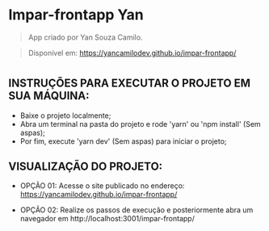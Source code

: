 # Impar-frontapp Yan

> App criado por Yan Souza Camilo.

> Disponível em: https://yancamilodev.github.io/impar-frontapp/

#

## INSTRUÇÕES PARA EXECUTAR O PROJETO EM SUA MÁQUINA:

- Baixe o projeto localmente;
- Abra um terminal na pasta do projeto e rode 'yarn' ou 'npm install' (Sem aspas);
- Por fim, execute 'yarn dev' (Sem aspas) para iniciar o projeto;

## VISUALIZAÇÃO DO PROJETO:

- OPÇÃO 01: Acesse o site publicado no endereço: https://yancamilodev.github.io/impar-frontapp/

- OPÇÃO 02: Realize os passos de execução e posteriormente abra um navegador em http://localhost:3001/impar-frontapp/
